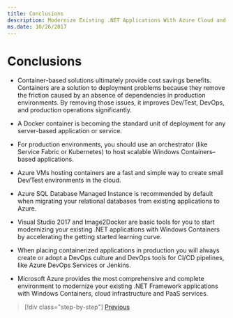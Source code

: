 ```yaml
---
title: Conclusions
description: Modernize Existing .NET Applications With Azure Cloud and Windows Containers | conclusions
ms.date: 10/26/2017
---
```

# Conclusions

- Container-based solutions ultimately provide cost savings benefits. Containers are a solution to deployment problems because they remove the friction caused by an absence of dependencies in production environments. By removing those issues, it improves Dev/Test, DevOps, and production operations significantly.

- A Docker container is becoming the standard unit of deployment for any server-based application or service.

- For production environments, you should use an orchestrator (like Service Fabric or Kubernetes) to host scalable Windows Containers­­–based applications.

- Azure VMs hosting containers are a fast and simple way to create small Dev/Test environments in the cloud.

- Azure SQL Database Managed Instance is recommended by default when migrating your relational databases from existing applications to Azure.

- Visual Studio 2017 and Image2Docker are basic tools for you to start modernizing your existing .NET applications with Windows Containers by accelerating the getting started learning curve.

- When placing containerized applications in production you will always create or adopt a DevOps culture and DevOps tools for CI/CD pipelines, like Azure DevOps Services or Jenkins.

- Microsoft Azure provides the most comprehensive and complete environment to modernize your existing .NET Framework applications with Windows Containers, cloud infrastructure and PaaS services.

>[!div class="step-by-step"]
>[Previous](walkthroughs-technical-get-started-overview.md)
